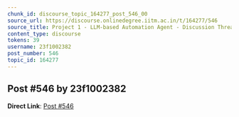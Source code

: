 ```yaml
---
chunk_id: discourse_topic_164277_post_546_00
source_url: https://discourse.onlinedegree.iitm.ac.in/t/164277/546
source_title: Project 1 - LLM-based Automation Agent - Discussion Thread [TDS Jan 2025]
content_type: discourse
tokens: 39
username: 23f1002382
post_number: 546
topic_id: 164277
---
```


## Post #546 by 23f1002382

**Direct Link**: [Post #546](https://discourse.onlinedegree.iitm.ac.in/t/164277/546)
